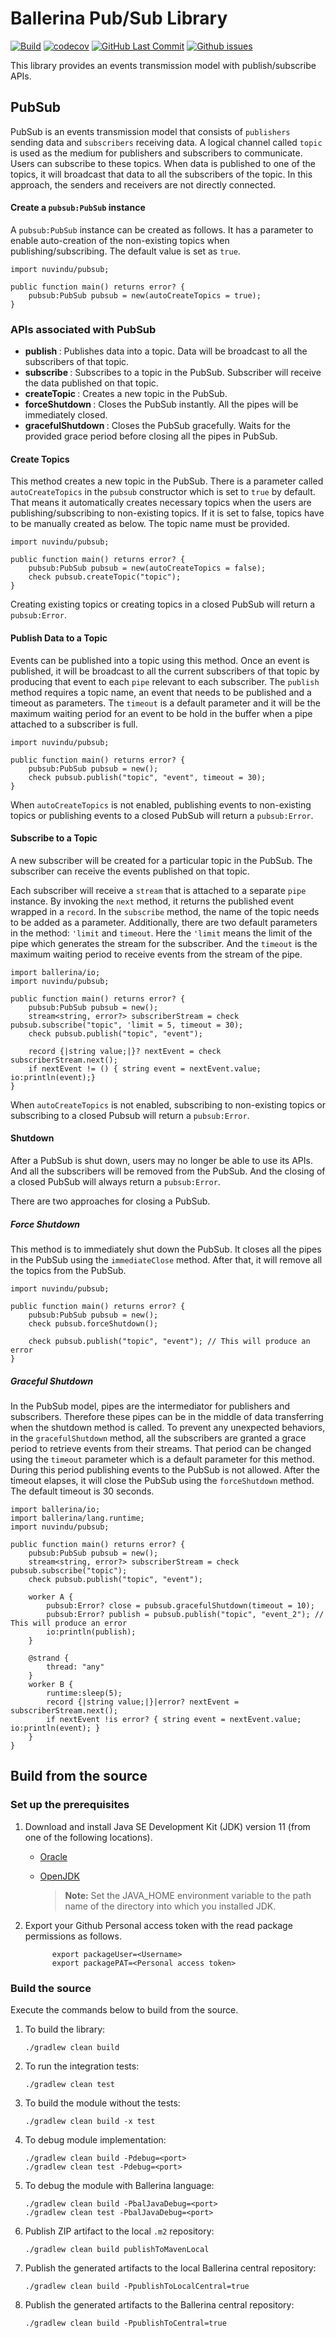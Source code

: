 # Ballerina Pub/Sub Library

[![Build](https://github.com/Nuvindu/module-pubsub/actions/workflows/build-timestamped-master.yml/badge.svg)](https://github.com/Nuvindu/module-pubsub/actions/workflows/build-timestamped-master.yml)
[![codecov](https://codecov.io/gh/Nuvindu/module-pubsub/branch/main/graph/badge.svg)](https://codecov.io/gh/Nuvindu/module-pubsub)
[![GitHub Last Commit](https://img.shields.io/github/last-commit/Nuvindu/module-pubsub.svg)](https://github.com/Nuvindu/module-pubsub/commits/main)
[![Github issues](https://img.shields.io/github/issues/Nuvindu/module-pubsub/module/pubsub.svg?label=Open%20Issues)](https://github.com/Nuvindu/module-pubsub/labels/module%2Fpubsub)

This library provides an events transmission model with publish/subscribe APIs.

## PubSub

PubSub is an events transmission model that consists of `publishers` sending data and `subscribers` receiving data. A logical channel called `topic` is used as the medium for publishers and subscribers to communicate. Users can subscribe to these topics. When data is published to one of the topics, it will broadcast that data to all the subscribers of the topic. In this approach, the senders and receivers are not directly connected.

#### Create a `pubsub:PubSub` instance

A `pubsub:PubSub` instance can be created as follows. It has a parameter to enable auto-creation of the non-existing topics when publishing/subscribing. The default value is set as `true`.

```ballerina
import nuvindu/pubsub;

public function main() returns error? {
    pubsub:PubSub pubsub = new(autoCreateTopics = true);
}
```

### APIs associated with PubSub

- <b> publish </b>: Publishes data into a topic. Data will be broadcast to all the subscribers of that topic.
- <b> subscribe </b>: Subscribes to a topic in the PubSub. Subscriber will receive the data published on that topic.
- <b> createTopic </b>: Creates a new topic in the PubSub.
- <b> forceShutdown </b>: Closes the PubSub instantly. All the pipes will be immediately closed.
- <b> gracefulShutdown </b>: Closes the PubSub gracefully. Waits for the provided grace period before closing all the pipes in PubSub.

#### Create Topics

This method creates a new topic in the PubSub. There is a parameter called `autoCreateTopics` in the `pubsub` constructor which is set to `true` by default. That means it automatically creates necessary topics when the users are publishing/subscribing to non-existing topics.
If it is set to false, topics have to be manually created as below. The topic name must be provided.

```ballerina
import nuvindu/pubsub;

public function main() returns error? {
    pubsub:PubSub pubsub = new(autoCreateTopics = false);
    check pubsub.createTopic("topic");
}
```

Creating existing topics or creating topics in a closed PubSub will return a `pubsub:Error`.

#### Publish Data to a Topic

Events can be published into a topic using this method. Once an event is published, it will be broadcast to all the current subscribers of that topic by producing that event to each `pipe` relevant to each subscriber.
The `publish` method requires a topic name, an event that needs to be published and a timeout as parameters. The `timeout` is a default parameter and it will be the maximum waiting period for an event to be hold in the buffer when a pipe attached to a subscriber is full.

```ballerina
import nuvindu/pubsub;

public function main() returns error? {
    pubsub:PubSub pubsub = new();
    check pubsub.publish("topic", "event", timeout = 30);
}
```

When `autoCreateTopics` is not enabled, publishing events to non-existing topics or publishing events to a closed PubSub will return a `pubsub:Error`.

#### Subscribe to a Topic

A new subscriber will be created for a particular topic in the PubSub. The subscriber can receive the events published on that topic.

Each subscriber will receive a `stream` that is attached to a separate `pipe` instance. By invoking the `next` method, it returns the published event wrapped in a `record`. In the `subscribe` method, the name of the topic needs to be added as a parameter. Additionally, there are two default parameters in the method: `'limit` and `timeout`. Here the `'limit` means the limit of the pipe which generates the stream for the subscriber. And the `timeout` is the maximum waiting period to receive events from the stream of the pipe.

```ballerina
import ballerina/io;
import nuvindu/pubsub;

public function main() returns error? {
    pubsub:PubSub pubsub = new();
    stream<string, error?> subscriberStream = check pubsub.subscribe("topic", 'limit = 5, timeout = 30);
    check pubsub.publish("topic", "event");

    record {|string value;|}? nextEvent = check subscriberStream.next();
    if nextEvent != () { string event = nextEvent.value; io:println(event);}
}
```

When `autoCreateTopics` is not enabled, subscribing to non-existing topics or subscribing to a closed Pubsub will return a `pubsub:Error`.

#### Shutdown

After a PubSub is shut down, users may no longer be able to use its APIs. And all the subscribers will be removed from the PubSub. And the closing of a closed PubSub will always return a `pubsub:Error`.

There are two approaches for closing a PubSub.

##### Force Shutdown

This method is to immediately shut down the PubSub. It closes all the pipes in the PubSub using the `immediateClose` method. After that, it will remove all the topics from the PubSub.

```ballerina
import nuvindu/pubsub;

public function main() returns error? {
    pubsub:PubSub pubsub = new();
    check pubsub.forceShutdown();

    check pubsub.publish("topic", "event"); // This will produce an error
}
```

##### Graceful Shutdown

In the PubSub model, pipes are the intermediator for publishers and subscribers. Therefore these pipes can be in the middle of data transferring when the shutdown method is called. To prevent any unexpected behaviors, in the `gracefulShutdown` method, all the subscribers are granted a grace period to retrieve events from their streams. That period can be changed using the `timeout` parameter which is a default parameter for this method. During this period publishing events to the PubSub is not allowed. After the timeout elapses, it will close the PubSub using the `forceShutdown` method. The default timeout is 30 seconds.

```ballerina
import ballerina/io;
import ballerina/lang.runtime;
import nuvindu/pubsub;

public function main() returns error? {
    pubsub:PubSub pubsub = new();
    stream<string, error?> subscriberStream = check pubsub.subscribe("topic");
    check pubsub.publish("topic", "event");

    worker A {
        pubsub:Error? close = pubsub.gracefulShutdown(timeout = 10);
        pubsub:Error? publish = pubsub.publish("topic", "event_2"); // This will produce an error
        io:println(publish);
    }

    @strand {
        thread: "any"
    }
    worker B {
        runtime:sleep(5);
        record {|string value;|}|error? nextEvent = subscriberStream.next();
        if nextEvent !is error? { string event = nextEvent.value; io:println(event); }
    }
}
```

## Build from the source

### Set up the prerequisites

1.  Download and install Java SE Development Kit (JDK) version 11 (from one of the following locations).

    - [Oracle](https://www.oracle.com/java/technologies/javase-jdk11-downloads.html)

    - [OpenJDK](https://adoptopenjdk.net/)

      > **Note:** Set the JAVA_HOME environment variable to the path name of the directory into which you installed JDK.

2.  Export your Github Personal access token with the read package permissions as follows.

              export packageUser=<Username>
              export packagePAT=<Personal access token>

### Build the source

Execute the commands below to build from the source.

1. To build the library:

   ```
   ./gradlew clean build
   ```

2. To run the integration tests:
   ```
   ./gradlew clean test
   ```
3. To build the module without the tests:
   ```
   ./gradlew clean build -x test
   ```
4. To debug module implementation:
   ```
   ./gradlew clean build -Pdebug=<port>
   ./gradlew clean test -Pdebug=<port>
   ```
5. To debug the module with Ballerina language:
   ```
   ./gradlew clean build -PbalJavaDebug=<port>
   ./gradlew clean test -PbalJavaDebug=<port>
   ```
6. Publish ZIP artifact to the local `.m2` repository:
   ```
   ./gradlew clean build publishToMavenLocal
   ```
7. Publish the generated artifacts to the local Ballerina central repository:
   ```
   ./gradlew clean build -PpublishToLocalCentral=true
   ```
8. Publish the generated artifacts to the Ballerina central repository:
   ```
   ./gradlew clean build -PpublishToCentral=true
   ```
